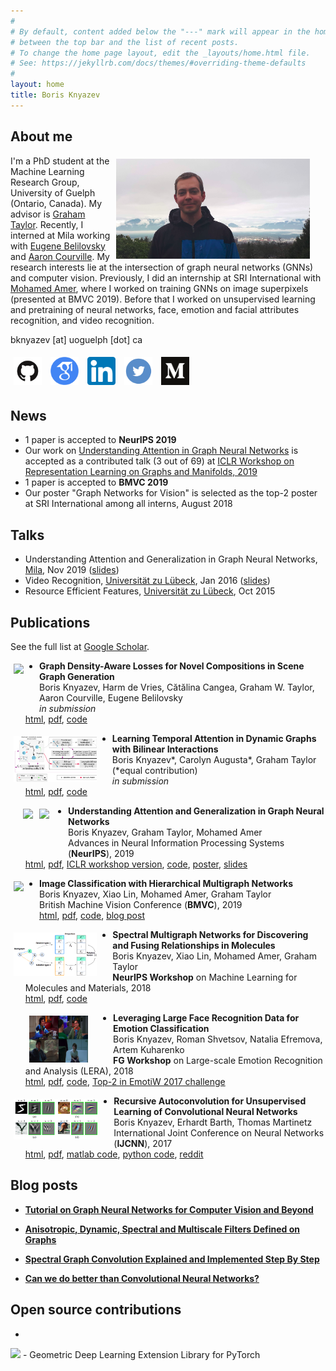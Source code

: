 ```yaml
---
#
# By default, content added below the "---" mark will appear in the home page
# between the top bar and the list of recent posts.
# To change the home page layout, edit the _layouts/home.html file.
# See: https://jekyllrb.com/docs/themes/#overriding-theme-defaults
#
layout: home
title: Boris Knyazev
---
```


## About me

<img src="assets/boris_5.png" height="160" style="float:right; margin:5px 25px 5px 5px">

I'm a PhD student at the Machine Learning Research Group, University of Guelph (Ontario, Canada). 
My advisor is [Graham Taylor](https://www.gwtaylor.ca/). Recently, I interned at Mila working with [Eugene Belilovsky](http://eugenium.github.io/) and [Aaron Courville](https://mila.quebec/en/person/aaron-courville/). My research interests lie at the intersection of graph neural networks (GNNs) and computer vision. Previously, I did an internship at SRI International with [Mohamed Amer](https://mohamedramer.com/), where I worked on training GNNs on image superpixels (presented at BMVC 2019).
Before that I worked on unsupervised learning and pretraining of neural networks, face, emotion and facial attributes recognition, and video recognition.

bknyazev [at] uoguelph [dot] ca

<a href="https://github.com/bknyaz">
<img src="assets/github.png" height="45" style="float:top; margin:5px"></a>
<a href="https://scholar.google.ca/citations?user=Dp9VFB0AAAAJ&hl">
<img src="assets/google_scholar.png" height="45" style="float:top; margin:5px"></a>
<a href="https://www.linkedin.com/in/boris-knyazev-39690948/">
<img src="assets/linkedin.png" height="45" style="float:top; margin:5px"></a>
<a href="https://twitter.com/BorisAKnyazev">
<img src="assets/twitter.png" height="45" style="float:top; margin:5px"></a>
<a href="https://medium.com/@BorisAKnyazev">
<img src="assets/medium.png" height="45" style="float:top; margin:5px"></a>

## News

- 1 paper is accepted to **NeurIPS 2019**
- Our work on [Understanding Attention in Graph Neural Networks](https://rlgm.github.io/papers/54.pdf) is accepted as a contributed talk (3 out of 69) at [ICLR Workshop on Representation Learning on Graphs and Manifolds, 2019](https://rlgm.github.io/papers/)
- 1 paper is accepted to **BMVC 2019**
- Our poster "Graph Networks for Vision" is selected as the top-2 poster at SRI International among all interns, August 2018

## Talks

- Understanding Attention and Generalization in Graph Neural Networks, [Mila](https://mila.quebec/), Nov 2019 ([slides](https://drive.google.com/open?id=1HcmhSEnf8ll6-BxXK1PiGzcXDa6BbKnC))
- Video Recognition, [Universität zu Lübeck](https://www.inb.uni-luebeck.de/home.html), Jan 2016 ([slides](https://drive.google.com/file/d/1zQBsY2O9a9w7to9toiu1xNbnBxqnsyqi/view?usp=sharing))
- Resource Efficient Features, [Universität zu Lübeck](https://www.inb.uni-luebeck.de/home.html), Oct 2015

## Publications
See the full list at [Google Scholar](https://scholar.google.ca/citations?user=Dp9VFB0AAAAJ&hl).

<img src="https://github.com/bknyaz/sgg/blob/master/figs/2320504_ours_zs_graph_ours.png?raw=true" height="73" style="float:left; margin:5px 25px 5px 5px">

- **Graph Density-Aware Losses for Novel Compositions in Scene Graph Generation**<br/>
Boris Knyazev, Harm de Vries, Cătălina Cangea, Graham W. Taylor, Aaron Courville, Eugene Belilovsky <br/>*in submission*<br/> [html](https://arxiv.org/abs/2005.08230), [pdf](https://arxiv.org/pdf/2005.08230.pdf), [code](https://github.com/bknyaz/sgg)


<img src="assets/ldg.png" height="73" style="float:left; margin:5px 25px 5px 5px">

- **Learning Temporal Attention in Dynamic Graphs with Bilinear Interactions**<br/>
Boris Knyazev\*, Carolyn Augusta\*, Graham Taylor (\*equal contribution) <br/>*in submission*<br/> [html](https://arxiv.org/abs/1909.10367), [pdf](https://arxiv.org/pdf/1909.10367.pdf), [code](https://github.com/uoguelph-mlrg/LDG)


<img src="https://raw.githubusercontent.com/bknyaz/graph_attention_pool/master/data/mnist_animation.gif" height="75" style="float:left; margin:5px 5px 5px 20px">
<img src="https://raw.githubusercontent.com/bknyaz/graph_attention_pool/master/data/triangles_animation.gif" height="75" style="float:left; margin:5px 30px 5px 5px">

- **Understanding Attention and Generalization in Graph Neural Networks**<br/> Boris Knyazev, Graham Taylor, Mohamed Amer<br/> Advances in Neural Information Processing Systems (**NeurIPS**), 2019 <br/>[html](https://papers.nips.cc/paper/8673-understanding-attention-and-generalization-in-graph-neural-networks), [pdf](https://papers.nips.cc/paper/8673-understanding-attention-and-generalization-in-graph-neural-networks.pdf), [ICLR workshop version](https://rlgm.github.io/papers/54.pdf), [code](https://github.com/bknyaz/graph_attention_pool), [poster](https://drive.google.com/open?id=1COefg8JADh7mgI1uh0vB6euadpOmjH27), [slides](https://drive.google.com/open?id=1HcmhSEnf8ll6-BxXK1PiGzcXDa6BbKnC)


<img src="https://miro.medium.com/max/995/0*DQEo8wicTlkyZeC1" height="70" style="float:left; margin:5px 25px 5px 5px">

- **Image Classification with Hierarchical Multigraph Networks**<br/> Boris Knyazev, Xiao Lin, Mohamed Amer, Graham Taylor<br/> British Machine Vision Conference (**BMVC**), 2019 <br/>[html](https://arxiv.org/abs/1907.09000), [pdf](https://arxiv.org/pdf/1907.09000.pdf), [code](https://github.com/bknyaz/bmvc_2019), [blog post](https://towardsdatascience.com/can-we-do-better-than-convolutional-neural-networks-46ed90fed807)


<img src="assets/neuripsW2018.png" height="70" style="float:left; margin:5px 25px 5px 5px">

- **Spectral Multigraph Networks for Discovering and Fusing Relationships in Molecules**<br/> Boris Knyazev, Xiao Lin, Mohamed Amer, Graham Taylor<br/>**NeurIPS Workshop** on Machine Learning for Molecules and Materials, 2018<br/> [html](https://arxiv.org/abs/1811.09595), [pdf](https://arxiv.org/pdf/1811.09595.pdf), [code](https://github.com/bknyaz/graph_nn)


<img src="assets/emotiw.png" height="75" style="float:left; margin:5px 40px 5px 30px">

- **Leveraging Large Face Recognition Data for Emotion Classification**<br/>Boris Knyazev, Roman Shvetsov, Natalia Efremova, Artem Kuharenko<br/>**FG Workshop** on Large-scale Emotion Recognition and Analysis (LERA), 2018<br/>
[html](https://arxiv.org/abs/1711.04598), [pdf](https://arxiv.org/pdf/1711.04598.pdf), [code](https://github.com/bknyaz/emotiw), [Top-2 in EmotiW 2017 challenge](https://sites.google.com/site/emotiwchallenge/)


<img src="assets/ijcnn.png" height="65" style="float:left; margin:5px 25px 5px 5px">

- **Recursive Autoconvolution for Unsupervised Learning of Convolutional Neural Networks**<br/> Boris Knyazev, Erhardt Barth, Thomas Martinetz<br/> International Joint Conference on Neural Networks (**IJCNN**), 2017<br/>[html](https://arxiv.org/abs/1606.00611), [pdf](https://arxiv.org/pdf/1606.00611.pdf), [matlab code](https://github.com/bknyaz/autocnn_unsup), [python code](https://github.com/bknyaz/autocnn_unsup_py), [reddit](https://www.reddit.com/r/MachineLearning/comments/bgegk0/recursive_autoconvolution_for_unsupervised/)


## Blog posts

- **[Tutorial on Graph Neural Networks for Computer Vision and Beyond](https://medium.com/@BorisAKnyazev/tutorial-on-graph-neural-networks-for-computer-vision-and-beyond-part-1-3d9fada3b80d)**

- **[Anisotropic, Dynamic, Spectral and Multiscale Filters Defined on Graphs](https://towardsdatascience.com/tutorial-on-graph-neural-networks-for-computer-vision-and-beyond-part-2-be6d71d70f49)**

- **[Spectral Graph Convolution Explained and Implemented Step By Step](https://towardsdatascience.com/spectral-graph-convolution-explained-and-implemented-step-by-step-2e495b57f801)**

- **[Can we do better than Convolutional Neural Networks?](https://towardsdatascience.com/can-we-do-better-than-convolutional-neural-networks-46ed90fed807)**

## Open source contributions

- <a href="https://github.com/rusty1s/pytorch_geometric">
<img src="https://raw.githubusercontent.com/rusty1s/pytorch_geometric/master/docs/source/_static/img/pyg_logo_text.svg?sanitize=true" height="48"></a> - Geometric Deep Learning Extension Library for PyTorch
